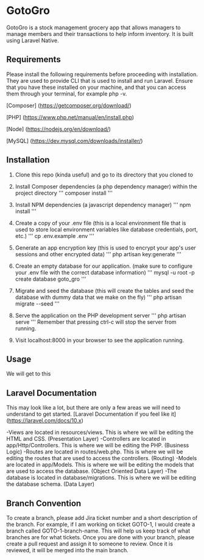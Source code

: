 # GotoGro

GotoGro is a stock management grocery app that allows managers to manage members and their transactions to help inform inventory. It is built using Laravel Native.

## Requirements

Please install the following requirements before proceeding with installation. They are used to provide CLI that is used to install and run Laravel.
Ensure that you have these installed on your machine, and that you can access them through your terminal, for example php -v.

[Composer] (<https://getcomposer.org/download/>)

[PHP] (<https://www.php.net/manual/en/install.php>)

[Node] (<https://nodejs.org/en/download/>)

[MySQL] (<https://dev.mysql.com/downloads/installer/>)

## Installation

1. Clone this repo (kinda useful) and go to its directory that you cloned to

2. Install Composer dependencies (a php dependency manager) within the project directory
'''
composer install
'''
3. Install NPM dependencies (a javascript dependency manager)
'''
npm install
'''
4. Create a copy of your .env file (this is a local environment file that is used to store local environment variables like database credentials, port, etc.)
'''
cp .env.example .env
'''
5. Generate an app encryption key (this is used to encrypt your app's user sessions and other encrypted data)
'''
php artisan key:generate
'''
6. Create an empty database for our application. (make sure to configure your .env file with the correct database information)
'''
mysql -u root -p
create database goto_gro
'''

7. Migrate and seed the database (this will create the tables and seed the database with dummy data that we make on the fly)
'''
php artisan migrate --seed
'''
8. Serve the application on the PHP development server
'''
php artisan serve
'''
Remember that pressing ctrl-c will stop the server from running.

9. Visit localhost:8000 in your browser to see the application running.

## Usage

We will get to this

## Laravel Documentation

This may look like a lot, but there are only a few areas we will need to understand to get started.
[Laravel Documentation if you feel like it] (<https://laravel.com/docs/10.x>)

-Views are located in resources/views. This is where we will be editing the HTML and CSS. (Presentation Layer)
-Controllers are located in app/Http/Controllers. This is where we will be editing the PHP. (Business Logic)
-Routes are located in routes/web.php. This is where we will be editing the routes that are used to access the controllers. (Routing)
-Models are located in app/Models. This is where we will be editing the models that are used to access the database. (Object Oriented Data Layer)
-The database is located in database/migrations. This is where we will be editing the database schema. (Data Layer)

## Branch Convention

To create a branch, please add Jira ticket number and a short description of the branch. For example, if I am working on ticket GOTO-1, I would create a branch called GOTO-1-branch-name. This will help us keep track of what branches are for what tickets.
Once you are done with your branch, please create a pull request and assign it to someone to review. Once it is reviewed, it will be merged into the main branch.
